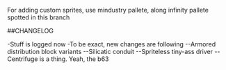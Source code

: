 
For adding custom sprites, use mindustry pallete, along infinity pallete spotted in this branch

##CHANGELOG

-Stuff is logged now
-To be exact, new changes are following
--Armored distribution block variants
--Silicatic conduit
--Spriteless tiny-ass driver
--Centrifuge is a thing. Yeah, the b63
